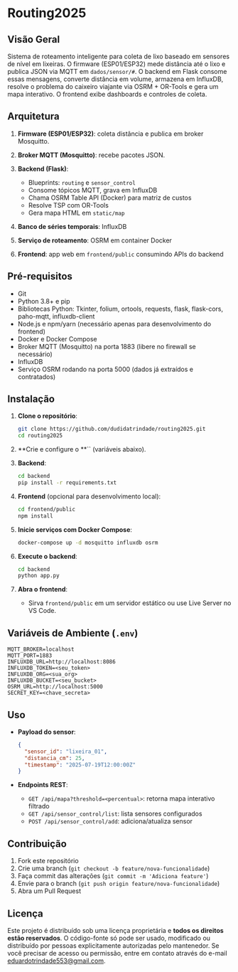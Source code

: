 # Routing2025

## Visão Geral

Sistema de roteamento inteligente para coleta de lixo baseado em sensores de nível em lixeiras. O firmware (ESP01/ESP32) mede distância até o lixo e publica JSON via MQTT em `dados/sensor/#`. O backend em Flask consome essas mensagens, converte distância em volume, armazena em InfluxDB, resolve o problema do caixeiro viajante via OSRM + OR-Tools e gera um mapa interativo. O frontend exibe dashboards e controles de coleta.

## Arquitetura

1. **Firmware (ESP01/ESP32)**: coleta distância e publica em broker Mosquitto.
2. **Broker MQTT (Mosquitto)**: recebe pacotes JSON.
3. **Backend (Flask)**:

   * Blueprints: `routing` e `sensor_control`
   * Consome tópicos MQTT, grava em InfluxDB
   * Chama OSRM Table API (Docker) para matriz de custos
   * Resolve TSP com OR-Tools
   * Gera mapa HTML em `static/map`
4. **Banco de séries temporais**: InfluxDB
5. **Serviço de roteamento**: OSRM em container Docker
6. **Frontend**: app web em `frontend/public` consumindo APIs do backend

## Pré-requisitos

* Git
* Python 3.8+ e pip
* Bibliotecas Python: Tkinter, folium, ortools, requests, flask, flask-cors, paho-mqtt, influxdb-client
* Node.js e npm/yarn (necessário apenas para desenvolvimento do frontend)
* Docker e Docker Compose
* Broker MQTT (Mosquitto) na porta 1883 (libere no firewall se necessário)
* InfluxDB
* Serviço OSRM rodando na porta 5000 (dados já extraídos e contratados)

## Instalação

1. **Clone o repositório**:

   ```bash
   git clone https://github.com/dudidatrindade/routing2025.git
   cd routing2025
   ```
2. \*\*Crie e configure o \*\*\`\` (variáveis abaixo).
3. **Backend**:

   ```bash
   cd backend
   pip install -r requirements.txt
   ```
4. **Frontend** (opcional para desenvolvimento local):

   ```bash
   cd frontend/public
   npm install
   ```
5. **Inicie serviços com Docker Compose**:

   ```bash
   docker-compose up -d mosquitto influxdb osrm
   ```
6. **Execute o backend**:

   ```bash
   cd backend
   python app.py
   ```
7. **Abra o frontend**:

   * Sirva `frontend/public` em um servidor estático ou use Live Server no VS Code.

## Variáveis de Ambiente (`.env`)

```dotenv
MQTT_BROKER=localhost
MQTT_PORT=1883
INFLUXDB_URL=http://localhost:8086
INFLUXDB_TOKEN=<seu_token>
INFLUXDB_ORG=<sua_org>
INFLUXDB_BUCKET=<seu_bucket>
OSRM_URL=http://localhost:5000
SECRET_KEY=<chave_secreta>
```

## Uso

* **Payload do sensor**:

  ```json
  {
    "sensor_id": "lixeira_01",
    "distancia_cm": 25,
    "timestamp": "2025-07-19T12:00:00Z"
  }
  ```
* **Endpoints REST**:

  * `GET /api/mapa?threshold=<percentual>`: retorna mapa interativo filtrado
  * `GET /api/sensor_control/list`: lista sensores configurados
  * `POST /api/sensor_control/add`: adiciona/atualiza sensor

## Contribuição

1. Fork este repositório
2. Crie uma branch (`git checkout -b feature/nova-funcionalidade`)
3. Faça commit das alterações (`git commit -m 'Adiciona feature'`)
4. Envie para o branch (`git push origin feature/nova-funcionalidade`)
5. Abra um Pull Request

## Licença

Este projeto é distribuído sob uma licença proprietária e **todos os direitos estão reservados**. O código-fonte só pode ser usado, modificado ou distribuído por pessoas explicitamente autorizadas pelo mantenedor. Se você precisar de acesso ou permissão, entre em contato através do e-mail [eduardotrindade553@gmail.com](mailto:eduardotrindade553@gmail.com).